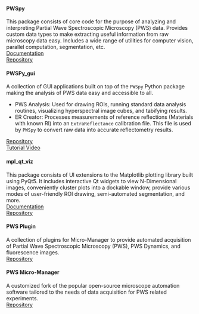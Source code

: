 
#### PWSpy  
This package consists of core code for the purpose of analyzing and interpreting 
Partial Wave Spectroscopic Microscopy (PWS) data. Provides custom data types to
make extracting useful information from raw microscopy data easy.
Includes a wide range of utilities for computer vision, parallel computation, segmentation, etc.  
[Documentation](https://pwspy.readthedocs.io/en/dev/)  
[Repository](https://github.com/nanthony21/PWSpy)

#### PWSPy_gui
A collection of GUI applications built on top of the `PWSpy` Python package making the analysis of PWS 
data easy and accessible to all.  

 - PWS Analysis: Used for drawing ROIs, running standard data analysis routines, visualizing hyperspectral image cubes, and tabifying results.  
 - ER Creator: Processes measurements of reference reflections (Materials with known RI) into an `ExtraReflectance` calibration file. This file is used by `PWSpy` to convert raw data into accurate reflectometry results.
 
[Repository](https://github.com/nanthony21/pwspy_gui)  
[Tutorial Video](AnalysisIntroduction/demo.html)  

#### mpl_qt_viz
This package consists of UI extensions to the Matplotlib plotting library built using PyQt5.
It includes interactive Qt widgets to view N-Dimensional images, conveniently cluster plots into a dockable window,
provide various modes of user-friendly ROI drawing, semi-automated segmentation, and more.  
[Documentation](https://mpl-qt-viz.readthedocs.io/en/latest/)  
[Repository](https://github.com/nanthony21/mpl_qt_viz)

#### PWS Plugin
A collection of plugins for Micro-Manager to provide automated acquisition of
Partial Wave Spectroscopic Microscopy (PWS), PWS Dynamics, and fluorescence images.  
[Repository](https://github.com/nanthony21/mmPWSPlugin)

#### PWS Micro-Manager
A customized fork of the popular open-source microscope automation software tailored to the needs
of data acquisition for PWS related experiments.  
[Repository](https://github.com/nanthony21/PWSMicroManager)


